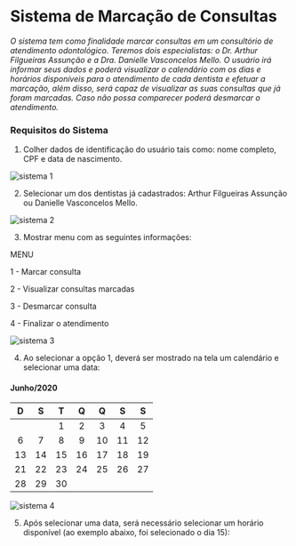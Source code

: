 # Sistema de Marcação de Consultas

_O sistema tem como finalidade marcar consultas em um consultório de atendimento odontológico. Teremos dois especialistas: o Dr. Arthur Filgueiras Assunção e a Dra. Danielle Vasconcelos Mello. O usuário irá informar seus dados e poderá visualizar o calendário com os dias e horários disponíveis para o atendimento de cada dentista e efetuar a marcação, além disso, será capaz de visualizar as suas consultas que já foram marcadas. Caso não possa comparecer poderá desmarcar o atendimento._

### Requisitos do Sistema 

1. Colher dados de identificação do usuário tais como: nome completo, CPF e data de nascimento.

![sistema 1](https://user-images.githubusercontent.com/70827699/125008509-05343f80-e039-11eb-9043-4655a6c0e743.png)

2. Selecionar um dos dentistas já cadastrados: Arthur Filgueiras Assunção ou Danielle Vasconcelos Mello.

![sistema 2](https://user-images.githubusercontent.com/70827699/125008597-2d23a300-e039-11eb-945a-9bbf1e8b15bc.png)

3. Mostrar menu com as seguintes informações:

MENU

1 - Marcar consulta

2 - Visualizar consultas marcadas

3 - Desmarcar consulta

4 - Finalizar o atendimento

![sistema 3](https://user-images.githubusercontent.com/70827699/125008656-56443380-e039-11eb-8631-1660964fa522.png)

4. Ao selecionar a opção 1, deverá ser mostrado na tela um calendário e selecionar uma data:
#### Junho/2020 ####                
 D | S | T | Q | Q | S | S 
:---: | :---: | :---: | :--: | :---: | :---: | :---:
 | | |1|2|3|4|5
 6|7|8|9|10|11|12
 13|14|15|16|17|18|19
 21|22|23|24|25|26|27
 28|29|30
  
![sistema 4](https://user-images.githubusercontent.com/70827699/125009094-3bbe8a00-e03a-11eb-81bf-c76eeb811663.png)

5. Após selecionar uma data, será necessário selecionar um horário disponível (ao exemplo abaixo, foi selecionado o dia 15):

  
  
  
